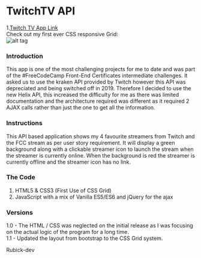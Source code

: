 # TwitchTV API
1.[Twitch TV App Link](https://whoistwitchtvonline.herokuapp.com/)  
Check out my first ever CSS responsive Grid:  
![alt tag](https://farm1.staticflickr.com/954/41687969292_10fc7b7d5a.jpg "Screenshot of the web page")

### Introduction
This app is one of the most challenging projects for me to date and was part of the #FreeCodeCamp Front-End Certificates intermediate challenges. It asked us to use the kraken API provided by Twitch however this API was depreciated and being switched off in 2019. Therefore I decided to use the new Helix API, this increased the difficulty for me as there was limited documentation and the architecture required was different as it required 2 AJAX calls rather than just the one to get all the information.

### Instructions
This API based application shows my 4 favourite streamers from Twitch and the FCC stream as per user story requirement. It will display a green background along with a clickable streamer icon to launch the stream when the streamer is currently online. When the background is red the streamer is currently offline and the streamer icon has no link.

### The Code
1. HTML5 & CSS3 (First Use of CSS Grid)   
2. JavaScript with a mix of Vanilla ES5/ES6 and jQuery for the ajax 

### Versions
1.0 - The HTML / CSS was neglected on the initial release as I was focusing on the actual logic of the program for a long time.  
1.1 - Updated the layout from bootstrap to the CSS Grid system.  

Rubick-dev
